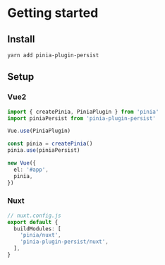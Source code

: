 # Getting started

## Install

`yarn add pinia-plugin-persist`

## Setup

### Vue2

```typescript
import { createPinia, PiniaPlugin } from 'pinia'
import piniaPersist from 'pinia-plugin-persist'

Vue.use(PiniaPlugin)

const pinia = createPinia()
pinia.use(piniaPersist)

new Vue({
  el: '#app',
  pinia,
})
```

### Nuxt

```typescript
// nuxt.config.js
export default {
  buildModules: [
    'pinia/nuxt',
    'pinia-plugin-persist/nuxt',
  ],
}
```
